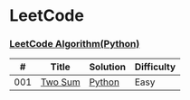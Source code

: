 LeetCode
========

### [LeetCode Algorithm(Python)](./README_PYTHON.md)

| # | Title | Solution | Difficulty |
|---| ----- | -------- | ---------- |
|001|[Two Sum](https://leetcode.com/problems/two-sum/)| [Python](./python3/001.TwoSum/TwoSum.py)|Easy|